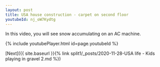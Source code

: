 ```yaml
---
layout: post
title: USA house construction - carpet on second floor 
youtubeId: nj_oW7Kydtg
---
```

 
In this video, you will see snow accumulating on an AC machine.
 
 
 


{% include youtubePlayer.html id=page.youtubeId %}
 
 
[Next]({{ site.baseurl }}{% link split1/_posts/2020-11-28-USA life - Kids playing in gravel 2.md %})
